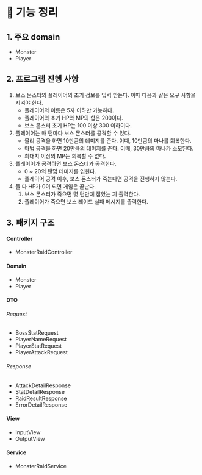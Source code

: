 # 🚀 기능 정리

## 1. 주요 domain
- Monster
- Player


## 2. 프로그램 진행 사항
1. 보스 몬스터와 플레이어의 초기 정보를 입력 받는다. 이때 다음과 같은 요구 사항을 지켜야 한다.
    - 플레이어의 이름은 5자 이하만 가능하다.
    - 플레이어의 초기 HP와 MP의 합은 200이다.
    - 보스 몬스터 초기 HP는 100 이상 300 이하이다.
2. 플레이어는 매 턴마다 보스 몬스터를 공격할 수 있다.
    - 물리 공격을 하면 10만큼의 데미지를 준다. 이때, 10만큼의 마나를 회복한다. 
    - 마법 공격을 하면 20만큼의 데미지를 준다. 이때, 30만큼의 마나가 소모된다.
    - 최대치 이상의 MP는 회복할 수 없다.
3. 플레이어가 공격하면 보스 몬스터가 공격한다.
    - 0 ~ 20의 랜덤 데미지를 입힌다.
    - 플레이어 공격 이후, 보스 몬스터가 죽는다면 공격을 진행하지 않는다.
4. 둘 다 HP가 0이 되면 게임은 끝난다.
   1. 보스 몬스터가 죽으면 몇 턴만에 잡았는 지 출력한다.
   2. 플레이어가 죽으면 보스 레이드 실패 메시지를 출력한다.

## 3. 패키지 구조
#### Controller
- MonsterRaidController
#### Domain
- Monster
- Player
#### DTO
###### Request
- BossStatRequest
- PlayerNameRequest
- PlayerStatRequest
- PlayerAttackRequest
###### Response
- AttackDetailResponse
- StatDetailResponse
- RaidResultResponse
- ErrorDetailResponse
#### View
- InputView
- OutputView
#### Service
- MonsterRaidService